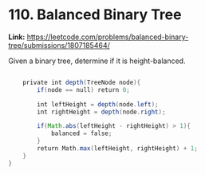 # 110. Balanced Binary Tree

**Link:** https://leetcode.com/problems/balanced-binary-tree/submissions/1807185464/

Given a binary tree, determine if it is height-balanced.

```java

    private int depth(TreeNode node){
        if(node == null) return 0;

        int leftHeight = depth(node.left);
        int rightHeight = depth(node.right);

        if(Math.abs(leftHeight - rightHeight) > 1){
            balanced = false;
        }
        return Math.max(leftHeight, rightHeight) + 1;
    }
}
```
